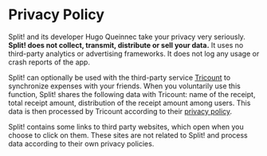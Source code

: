 # Privacy Policy

Split! and its developer Hugo Queinnec take your privacy very seriously.
**Split! does not collect, transmit, distribute or sell your data.** It uses no third-party analytics or advertising frameworks. It does not log any usage or crash reports of the app.

Split! can optionally be used with the third-party service [Tricount](https://www.tricount.com/) to synchronize expenses with your friends. When you voluntarily use this function, Split! shares the following data with Tricount: name of the receipt, total receipt amount, distribution of the receipt amount among users. This data is then processed by Tricount according to their [privacy policy](https://www.tricount.com/en/privacy-policy).

Split! contains some links to third party websites, which open when you choose to click on them. These sites are not related to Split! and process data according to their own privacy policies.
